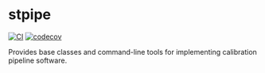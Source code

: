 # stpipe

[![CI](https://github.com/spacetelescope/stpipe/actions/workflows/ci.yml/badge.svg)](https://github.com/spacetelescope/stpipe/actions/workflows/ci.yml)
[![codecov](https://codecov.io/gh/spacetelescope/stpipe/branch/main/graph/badge.svg?token=Mm9I0X1o4X)](https://codecov.io/gh/spacetelescope/stpipe)

Provides base classes and command-line tools for implementing calibration pipeline software.
